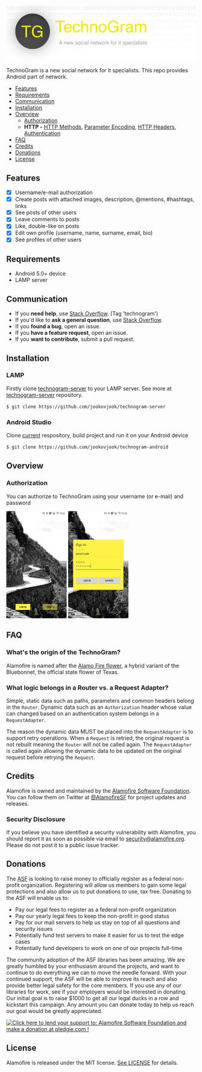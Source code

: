 ![Technogram: A new social network for it specialists](https://raw.githubusercontent.com/jookovjook/technogram-andoid/master/Art.png)

TechnoGram is a new social network for it specialists. This repo provides Android part of network.

- [Features](#features)
- [Requirements](#requirements)
- [Communication](#communication)
- [Installation](#installation)
- [Overview](#overview)
    - [Authorization](#authorization)
  - **HTTP -** [HTTP Methods](Documentation/Usage.md#http-methods), [Parameter Encoding](Documentation/Usage.md#parameter-encoding), [HTTP Headers](Documentation/Usage.md#http-headers), [Authentication](Documentation/Usage.md#authentication)
- [FAQ](#faq)
- [Credits](#credits)
- [Donations](#donations)
- [License](#license)

## Features

- [x] Username/e-mail authorization
- [x] Create posts with attached images, description, @mentions, #hashtags, links
- [x] See posts of other users
- [x] Leave comments to posts
- [x] Like, double-like on posts
- [x] Edit own profile (username, name, surname, email, bio)
- [x] See profiles of other users

## Requirements

- Android 5.0+ device
- LAMP server

## Communication

- If you **need help**, use [Stack Overflow](http://stackoverflow.com/questions/tagged/technogram). (Tag 'technogram')
- If you'd like to **ask a general question**, use [Stack Overflow](http://stackoverflow.com/questions/tagged/technogram).
- If you **found a bug**, open an issue.
- If you **have a feature request**, open an issue.
- If you **want to contribute**, submit a pull request.

## Installation

### LAMP

Firstly clone [technogram-server](https://github.com/jookovjook/technogram-server) to your LAMP server. See more at [technogram-server](https://github.com/jookovjook/technogram-server) repository.

```bash
$ git clone https://github.com/jookovjook/technogram-server
```

### Android Studio

Clone [current](https://github.com/jookovjook/technogram-android) respository, build project and run it on your Android device 

```bash
$ git clone https://github.com/jookovjook/technogram-android
```

## Overview

### Authorization

You can authorize to TechnoGram using your username (or e-mail) and password

<img src="https://raw.githubusercontent.com/jookovjook/technogram-andoid/master/screenshots/1.png" width="160"> <img src="https://raw.githubusercontent.com/jookovjook/technogram-andoid/master/screenshots/2.png" width="160">



## FAQ

### What's the origin of the TechnoGram?

Alamofire is named after the [Alamo Fire flower](https://aggie-horticulture.tamu.edu/wildseed/alamofire.html), a hybrid variant of the Bluebonnet, the official state flower of Texas.

### What logic belongs in a Router vs. a Request Adapter?

Simple, static data such as paths, parameters and common headers belong in the `Router`. Dynamic data such as an `Authorization` header whose value can changed based on an authentication system belongs in a `RequestAdapter`.

The reason the dynamic data MUST be placed into the `RequestAdapter` is to support retry operations. When a `Request` is retried, the original request is not rebuilt meaning the `Router` will not be called again. The `RequestAdapter` is called again allowing the dynamic data to be updated on the original request before retrying the `Request`.

## Credits

Alamofire is owned and maintained by the [Alamofire Software Foundation](http://alamofire.org). You can follow them on Twitter at [@AlamofireSF](https://twitter.com/AlamofireSF) for project updates and releases.

### Security Disclosure

If you believe you have identified a security vulnerability with Alamofire, you should report it as soon as possible via email to security@alamofire.org. Please do not post it to a public issue tracker.

## Donations

The [ASF](https://github.com/Alamofire/Foundation#members) is looking to raise money to officially register as a federal non-profit organization. Registering will allow us members to gain some legal protections and also allow us to put donations to use, tax free. Donating to the ASF will enable us to:

- Pay our legal fees to register as a federal non-profit organization
- Pay our yearly legal fees to keep the non-profit in good status
- Pay for our mail servers to help us stay on top of all questions and security issues
- Potentially fund test servers to make it easier for us to test the edge cases
- Potentially fund developers to work on one of our projects full-time

The community adoption of the ASF libraries has been amazing. We are greatly humbled by your enthusiasm around the projects, and want to continue to do everything we can to move the needle forward. With your continued support, the ASF will be able to improve its reach and also provide better legal safety for the core members. If you use any of our libraries for work, see if your employers would be interested in donating. Our initial goal is to raise $1000 to get all our legal ducks in a row and kickstart this campaign. Any amount you can donate today to help us reach our goal would be greatly appreciated.

<a href='https://pledgie.com/campaigns/31474'><img alt='Click here to lend your support to: Alamofire Software Foundation and make a donation at pledgie.com !' src='https://pledgie.com/campaigns/31474.png?skin_name=chrome' border='0' ></a>

## License

Alamofire is released under the MIT license. [See LICENSE](https://github.com/Alamofire/Alamofire/blob/master/LICENSE) for details.
